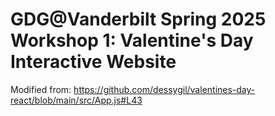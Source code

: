 # GDG@Vanderbilt Spring 2025 Workshop 1: Valentine's Day Interactive Website

















Modified from:
https://github.com/dessygil/valentines-day-react/blob/main/src/App.js#L43
